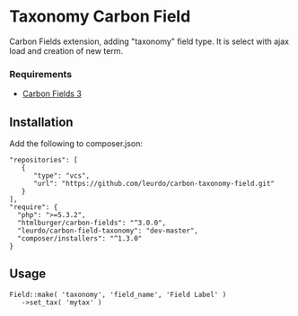 # Taxonomy Carbon Field

Carbon Fields extension, adding "taxonomy" field type. It is select with ajax load and creation of new term.

### Requirements

* [Carbon Fields 3](https://github.com/htmlburger/carbon-fields)


## Installation

Add the following to composer.json:

```
"repositories": [
   {
      "type": "vcs",
      "url": "https://github.com/leurdo/carbon-taxonomy-field.git"
   }
],
"require": {
  "php": ">=5.3.2",
  "htmlburger/carbon-fields": "^3.0.0",
  "leurdo/carbon-field-taxonomy": "dev-master",
  "composer/installers": "^1.3.0"
}
```

## Usage

```
Field::make( 'taxonomy', 'field_name', 'Field Label' )
   ->set_tax( 'mytax' )
```


